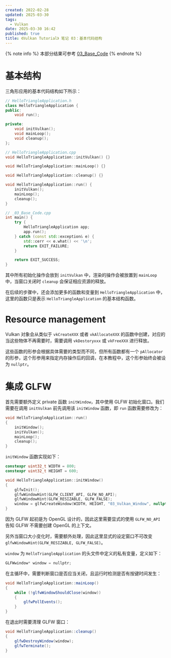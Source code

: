 ```yaml
---
created: 2022-02-28
updated: 2025-03-30
tags:
  - Vulkan
date: 2025-03-30 16:42
published: true
title: 《Vulkan Tutorial》 笔记 03：基本代码结构
---
```


{% note info %}
本部分结果可参考 [03_Base_Code](https://github.com/xuejiaW/LearnVulkan/tree/main/_03_Base_Code)
{% endnote %}

# 基本结构

三角形应用的基本代码结构如下所示：
```cpp
// HelloTriangleApplication.h
class HelloTriangleApplication {
public:
    void run();

private:
    void initVulkan();
    void mainLoop();
    void cleanup();
};
```

```cpp
// HelloTriangleApplication.cpp
void HelloTriangleApplication::initVulkan() {}

void HelloTriangleApplication::mainLoop() {}

void HelloTriangleApplication::cleanup() {}

void HelloTriangleApplication::run() {
    initVulkan();
    mainLoop();
    cleanup();
}
```

```cpp
// _03_Base_Code.cpp
int main() {
    try {
        HelloTriangleApplication app;
        app.run();
    } catch (const std::exception& e) {
        std::cerr << e.what() << '\n';
        return EXIT_FAILURE;
    }

    return EXIT_SUCCESS;
}
```

其中所有初始化操作会放到 `initVulkan` 中，渲染的操作会被放置到 `mainLoop` 中，当窗口关闭时 `cleanup` 会保证相应资源的释放。

在后续的步骤中，还会添加更多的函数和变量到 `HelloTriangleApplication` 中，这里的函数只是表示 `HelloTriangleApplication` 的基本结构函数。

# Resource management

Vulkan 对象会从类似于 `vkCreateXXX` 或者 `vkAllocateXXX` 的函数中创建，对应的当这些物体不再需要时，需要调用 `vkDestoryxxx` 或 `vkFreeXXX` 进行释放。

这些函数的形参会根据具体需要的类型而不同，但所有函数都有一个 `pAllocator` 的形参，这个形参用来指定内存操作后的回调，在本教程中，这个形参始终会被设为 `nullptr`。

# 集成 GLFW

首先需要额外定义 private 函数 `initWindow`，其中使用 GLFW 初始化窗口。我们需要在调用 `initVulkan` 前先调用该 `initWindow` 函数，即 `run` 函数需要修改为：
```cpp
void HelloTriangleApplication::run()
{
    initWindow();
    initVulkan();
    mainLoop();
    cleanup();
}
```

`initWindow` 函数实现如下：

```cpp
constexpr uint32_t WIDTH = 800;
constexpr uint32_t HEIGHT = 600;

void HelloTriangleApplication::initWindow()
{
    glfwInit();
    glfwWindowHint(GLFW_CLIENT_API, GLFW_NO_API);
    glfwWindowHint(GLFW_RESIZABLE, GLFW_FALSE);
    window = glfwCreateWindow(WIDTH, HEIGHT, "03_Vulkan_Window", nullptr, nullptr);
}
```

因为 GLFW 起初是为 OpenGL 设计的，因此这里需要显式的使用 `GLFW_NO_API` 告知 GLFW 不需要创建 OpenGL 的上下文。

另外当窗口大小变化时，需要额外处理，因此这里显式的设定窗口不可改变`glfwWindowHint(GLFW_RESIZABLE, GLFW_FALSE)`。

`window` 为 `HelloTriangleApplication` 的头文件中定义的私有变量，定义如下：
```csharp
GLFWwindow* window = nullptr;
```

在主循环中，需要判断窗口是否应当关闭，且运行时检测是否有按键时间发生：
```csharp
void HelloTriangleApplication::mainLoop()
{
    while (!glfwWindowShouldClose(window))
    {
        glfwPollEvents();
    }
}
```

在退出时需要清理 GLFW 窗口：
```csharp
void HelloTriangleApplication::cleanup()
{
    glfwDestroyWindow(window);
    glfwTerminate();
}
```

